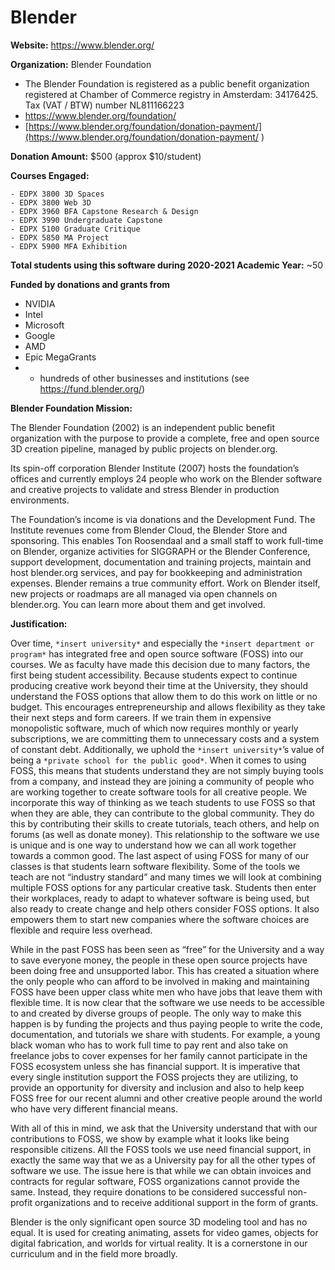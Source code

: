 # Blender

**Website:** [https://www.blender.org/ ](https://www.blender.org/  )

**Organization:** Blender Foundation

- The Blender Foundation is registered as a public benefit organization registered at Chamber of Commerce registry in Amsterdam: 34176425. Tax (VAT / BTW)  number NL811166223
- [https://www.blender.org/foundation/ ](https://www.blender.org/foundation/  )
- [https://www.blender.org/foundation/donation-payment/](https://www.blender.org/foundation/donation-payment/ )

**Donation Amount:** $500 (approx $10/student)

**Courses Engaged:**

```
- EDPX 3800 3D Spaces 
- EDPX 3800 Web 3D 
- EDPX 3960 BFA Capstone Research & Design 
- EDPX 3990 Undergraduate Capstone 
- EDPX 5100 Graduate Critique 
- EDPX 5850 MA Project 
- EDPX 5900 MFA Exhibition 
```

**Total students using this software during 2020-2021 Academic Year:** ~50

**Funded by donations and grants from**
- NVIDIA 
- Intel 
- Microsoft 
- Google 
- AMD 
- Epic MegaGrants 
- + hundreds of other businesses and institutions (see https://fund.blender.org/)

**Blender Foundation Mission:**

The Blender Foundation (2002) is an independent public benefit organization with the purpose to provide a complete, free and open source 3D creation pipeline, managed by public projects on blender.org.

Its spin-off corporation Blender Institute (2007) hosts the foundation’s offices and currently employs 24 people who work on the Blender software and creative projects to validate and stress Blender in production environments.

The Foundation’s income is via donations and the Development Fund. The Institute revenues come from Blender Cloud, the Blender Store and sponsoring. This enables Ton Roosendaal and a small staff to work full-time on Blender, organize activities for SIGGRAPH or the Blender Conference, support development, documentation and training projects, maintain and host blender.org services, and pay for bookkeeping and administration expenses. Blender remains a true community effort. Work on Blender itself, new projects or roadmaps are all managed via open channels on blender.org. You can learn more about them and get involved.

**Justification:**

Over time, `*insert university*` and especially the `*insert department or program*` has integrated free and open source software (FOSS) into our courses. We as faculty have made this decision due to many factors, the first being student accessibility. Because students expect to continue producing creative work beyond their time at the University, they should understand the FOSS options that allow them to do this work on little or no budget. This encourages entrepreneurship and allows flexibility as they take their next steps and form careers. If we train them in expensive monopolistic software, much of which now requires monthly or yearly subscriptions, we are committing them to unnecessary costs and a system of constant debt. Additionally, we uphold the `*insert university*`’s value of being a `*private school for the public good*`. When it comes to using FOSS, this means that students understand they are not simply buying tools from a company, and instead they are joining a community of people who are working together to create software tools for all creative people. We incorporate this way of thinking as we teach students to use FOSS so that when they are able, they can contribute to the global community. They do this by contributing their skills to create tutorials, teach others, and help on forums (as well as donate money). This relationship to the software we use is unique and is one way to understand how we can all work together towards a common good. The last aspect of using FOSS for many of our classes is that students learn software flexibility. Some of the tools we teach are not “industry standard” and many times we will look at combining multiple FOSS options for any particular creative task. Students then enter their workplaces, ready to adapt to whatever software is being used, but also ready to create change and help others consider FOSS options. It also empowers them to start new companies where the software choices are flexible and require less overhead.

While in the past FOSS has been seen as “free” for the University and a way to save everyone money, the people in these open source projects have been doing free and unsupported labor. This has created a situation where the only people who can afford to be involved in making and maintaining FOSS have been upper class white men who have jobs that leave them with flexible time. It is now clear that the software we use needs to be accessible to and created by diverse groups of people. The only way to make this happen is by funding the projects and thus paying people to write the code, documentation, and tutorials we share with students. For example, a young black woman who has to work full time to pay rent and also take on freelance jobs to cover expenses for her family cannot participate in the FOSS ecosystem unless she has financial support. It is imperative that every single institution support the FOSS projects they are utilizing, to provide an opportunity for diversity and inclusion and also to help keep FOSS free for our recent alumni and other creative people around the world who have very different financial means.

With all of this in mind, we ask that the University understand that with our contributions to FOSS, we show by example what it looks like being responsible citizens. All the FOSS tools we use need financial support, in exactly the same way that we as a University pay for all the other types of software we use. The issue here is that while we can obtain invoices and contracts for regular software, FOSS organizations cannot provide the same. Instead, they require donations to be considered successful non-profit organizations and to receive additional support in the form of grants.

Blender is the only significant open source 3D modeling tool and has no equal. It is used for creating animating, assets for video games, objects for digital fabrication, and worlds for virtual reality. It is a cornerstone in our curriculum and in the field more broadly.